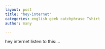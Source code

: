 ```yaml
---
layout: post
title: "hey-internet"
categories: english geek catchphrase Tshirt
author: many

---
```


hey internet listen to this:...
